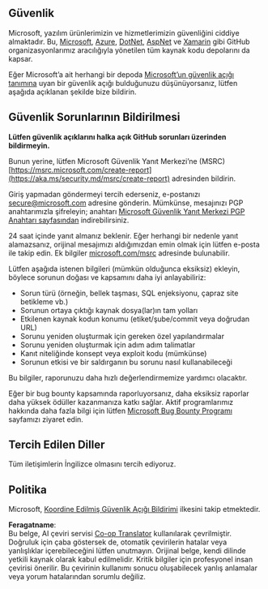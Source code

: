 <!--
CO_OP_TRANSLATOR_METADATA:
{
  "original_hash": "57f14126c1c6add76b3aef3844dfe4e3",
  "translation_date": "2025-07-13T15:05:25+00:00",
  "source_file": "SECURITY.md",
  "language_code": "tr"
}
-->
## Güvenlik

Microsoft, yazılım ürünlerimizin ve hizmetlerimizin güvenliğini ciddiye almaktadır. Bu, [Microsoft](https://github.com/Microsoft), [Azure](https://github.com/Azure), [DotNet](https://github.com/dotnet), [AspNet](https://github.com/aspnet) ve [Xamarin](https://github.com/xamarin) gibi GitHub organizasyonlarımız aracılığıyla yönetilen tüm kaynak kodu depolarını da kapsar.

Eğer Microsoft’a ait herhangi bir depoda [Microsoft’un güvenlik açığı tanımına](https://aka.ms/security.md/definition) uyan bir güvenlik açığı bulduğunuzu düşünüyorsanız, lütfen aşağıda açıklanan şekilde bize bildirin.

## Güvenlik Sorunlarının Bildirilmesi

**Lütfen güvenlik açıklarını halka açık GitHub sorunları üzerinden bildirmeyin.**

Bunun yerine, lütfen Microsoft Güvenlik Yanıt Merkezi’ne (MSRC) [https://msrc.microsoft.com/create-report](https://aka.ms/security.md/msrc/create-report) adresinden bildirin.

Giriş yapmadan göndermeyi tercih ederseniz, e-postanızı [secure@microsoft.com](mailto:secure@microsoft.com) adresine gönderin. Mümkünse, mesajınızı PGP anahtarımızla şifreleyin; anahtarı [Microsoft Güvenlik Yanıt Merkezi PGP Anahtarı sayfasından](https://aka.ms/security.md/msrc/pgp) indirebilirsiniz.

24 saat içinde yanıt almanız beklenir. Eğer herhangi bir nedenle yanıt alamazsanız, orijinal mesajımızı aldığımızdan emin olmak için lütfen e-posta ile takip edin. Ek bilgiler [microsoft.com/msrc](https://www.microsoft.com/msrc) adresinde bulunabilir.

Lütfen aşağıda istenen bilgileri (mümkün olduğunca eksiksiz) ekleyin, böylece sorunun doğası ve kapsamını daha iyi anlayabiliriz:

  * Sorun türü (örneğin, bellek taşması, SQL enjeksiyonu, çapraz site betikleme vb.)
  * Sorunun ortaya çıktığı kaynak dosya(lar)ın tam yolları
  * Etkilenen kaynak kodun konumu (etiket/şube/commit veya doğrudan URL)
  * Sorunu yeniden oluşturmak için gereken özel yapılandırmalar
  * Sorunu yeniden oluşturmak için adım adım talimatlar
  * Kanıt niteliğinde konsept veya exploit kodu (mümkünse)
  * Sorunun etkisi ve bir saldırganın bu sorunu nasıl kullanabileceği

Bu bilgiler, raporunuzu daha hızlı değerlendirmemize yardımcı olacaktır.

Eğer bir bug bounty kapsamında raporluyorsanız, daha eksiksiz raporlar daha yüksek ödüller kazanmanıza katkı sağlar. Aktif programlarımız hakkında daha fazla bilgi için lütfen [Microsoft Bug Bounty Programı](https://aka.ms/security.md/msrc/bounty) sayfamızı ziyaret edin.

## Tercih Edilen Diller

Tüm iletişimlerin İngilizce olmasını tercih ediyoruz.

## Politika

Microsoft, [Koordine Edilmiş Güvenlik Açığı Bildirimi](https://aka.ms/security.md/cvd) ilkesini takip etmektedir.

**Feragatname**:  
Bu belge, AI çeviri servisi [Co-op Translator](https://github.com/Azure/co-op-translator) kullanılarak çevrilmiştir. Doğruluk için çaba göstersek de, otomatik çevirilerin hatalar veya yanlışlıklar içerebileceğini lütfen unutmayın. Orijinal belge, kendi dilinde yetkili kaynak olarak kabul edilmelidir. Kritik bilgiler için profesyonel insan çevirisi önerilir. Bu çevirinin kullanımı sonucu oluşabilecek yanlış anlamalar veya yorum hatalarından sorumlu değiliz.